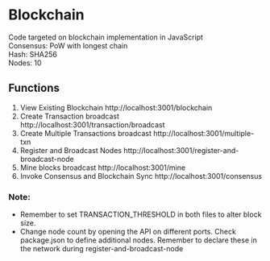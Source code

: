 # Blockchain 
Code targeted on blockchain implementation in JavaScript <br/>
Consensus: PoW with longest chain <br/>
Hash: SHA256 <br/>
Nodes: 10

## Functions
1. View Existing Blockchain http://localhost:3001/blockchain
2. Create Transaction broadcast http://localhost:3001/transaction/broadcast
3. Create Multiple Transactions broadcast http://localhost:3001/multiple-txn
4. Register and Broadcast Nodes http://localhost:3001/register-and-broadcast-node
5. Mine blocks broadcast http://localhost:3001/mine
6. Invoke Consensus and Blockchain Sync http://localhost:3001/consensus


### Note:
- Remember to set TRANSACTION_THRESHOLD in both files to alter block size.<br/>
- Change node count by opening the API on different ports. Check package.json to define additional nodes. Remember to declare these in the network during register-and-broadcast-node
